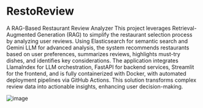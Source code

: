 # RestoReview 
A RAG-Based Restaurant Review Analyzer
This project leverages Retrieval-Augmented Generation (RAG) to simplify the restaurant selection process by analyzing user reviews. Using Elasticsearch for semantic search and Gemini LLM for advanced analysis, the system recommends restaurants based on user preferences, summarizes reviews, highlights must-try dishes, and identifies key considerations. The application integrates LlamaIndex for LLM orchestration, FastAPI for backend services, Streamlit for the frontend, and is fully containerized with Docker, with automated deployment pipelines via GitHub Actions. This solution transforms complex review data into actionable insights, enhancing user decision-making.

![image](https://github.com/user-attachments/assets/22564154-11e7-4ef8-b8bb-2f7f50aa9d00)





